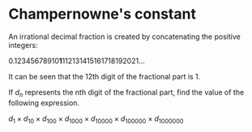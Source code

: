 # Champernowne's constant

An irrational decimal fraction is created by concatenating the positive integers:

0.12345678910**1**112131415161718192021...

It can be seen that the 12th digit of the fractional part is 1.

If $d_n$ represents the nth digit of the fractional part, find the value of the following expression.

$d_1 × d_{10} × d_{100} × d_{1000} × d_{10000} × d_{100000} × d_{1000000}$